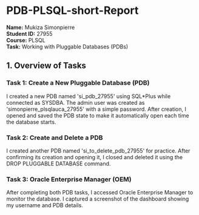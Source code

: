# PDB-PLSQL-short-Report
**Name:** Mukiza Simonpierre  
**Student ID:** 27955  
**Course:** PLSQL  
**Task:** Working with Pluggable Databases (PDBs)
## 1. Overview of Tasks
### Task 1: Create a New Pluggable Database (PDB)
I created a new PDB named 'si_pdb_27955' using SQL*Plus while connected as SYSDBA. The admin user was created as 'simonpierre_plsqlauca_27955' with a simple password. After creation, I opened and saved the PDB state to make it automatically open each time the database starts.
### Task 2: Create and Delete a PDB
I created another PDB named 'si_to_delete_pdb_27955' for practice. After confirming its creation and opening it, I closed and deleted it using the DROP PLUGGABLE DATABASE command.
### Task 3: Oracle Enterprise Manager (OEM)
After completing both PDB tasks, I accessed Oracle Enterprise Manager to monitor the database. I captured a screenshot of the dashboard showing my username and PDB details.


